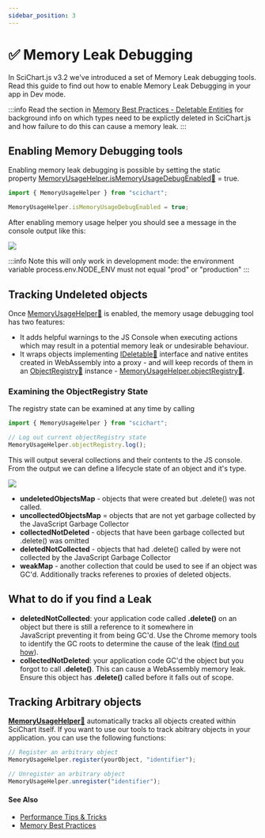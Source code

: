 ```yaml
---
sidebar_position: 3
---
```


# ✅ Memory Leak Debugging

In SciChart.js v3.2 we've introduced a set of Memory Leak debugging tools. Read this guide to find out how to enable Memory Leak Debugging in your app in Dev mode. 

:::info
Read the section in [Memory Best Practices - Deletable Entities](/docs/2d-charts/performance-tips/memory-best-practices/index.md#deletable-entities-in-scichartjs) for background info on which types need to be explictly deleted in SciChart.js and how failure to do this can cause a memory leak.
:::

Enabling Memory Debugging tools
-------------------------------

Enabling memory leak debugging is possible by setting the static property [MemoryUsageHelper.isMemoryUsageDebugEnabled:blue_book:](https://www.scichart.com/documentation/js/current/typedoc/classes/memoryusagehelper.html#ismemoryusagedebugenabled) = true.

```ts
import { MemoryUsageHelper } from "scichart";

MemoryUsageHelper.isMemoryUsageDebugEnabled = true;
```

After enabling memory usage helper you should see a message in the console output like this:

![](/images/MemoryDebugging_Warning.png)

:::info
Note this will only work in development mode: the environment variable process.env.NODE\_ENV must not equal "prod" or "production"
:::

Tracking Undeleted objects
--------------------------

Once [MemoryUsageHelper:blue_book:](https://www.scichart.com/documentation/js/current/typedoc/classes/memoryusagehelper.html) is enabled, the memory usage debugging tool has two features:

*   It adds helpful warnings to the JS Console when executing actions which may result in a potential memory leak or undesirable behaviour.
*   It wraps objects implementing [IDeletable:blue_book:](https://www.scichart.com/documentation/js/current/typedoc/interfaces/ideletable.html) interface and native entites created in WebAssembly into a proxy - and will keep records of them in an [ObjectRegistry:blue_book:](https://www.scichart.com/documentation/js/current/typedoc/classes/objectregistry.html) instance - [MemoryUsageHelper.objectRegistry:blue_book:](https://www.scichart.com/documentation/js/current/typedoc/classes/memoryusagehelper.html#objectregistry).

### Examining the ObjectRegistry State

The registry state can be examined at any time by calling

```ts
import { MemoryUsageHelper } from "scichart";

// Log out current objectRegistry state
MemoryUsageHelper.objectRegistry.log();
```

This will output several collections and their contents to the JS console. From the output we can define a lifecycle state of an object and it's type.

![](/images/MemoryDebugging_LogOutput.png)

*   **undeletedObjectsMap** - objects that were created but .delete() was not called.
*   **uncollectedObjectsMap** = objects that are not yet garbage collected by the JavaScript Garbage Collector
*   **collectedNotDeleted** - objects that have been garbage collected but .delete() was omitted
*   **deletedNotCollected** - objects that had .delete() called by were not collected by the JavaScript Garbage Collector
*   **weakMap** - another collection that could be used to see if an object was GC'd. Additionally tracks referenes to proxies of deleted objects.

What to do if you find a Leak
-----------------------------

*   **deletedNotCollected**: your application code called **.delete()** on an object but there is still a reference to it somewhere in JavaScript preventing it from being GC'd. Use the Chrome memory tools to identify the GC roots to determine the cause of the leak ([find out how](https://developer.chrome.com/docs/devtools/memory-problems/)).
*   **collectedNotDeleted**: your application code GC'd the object but you forgot to call **.delete()**. This can cause a WebAssembly memory leak. Ensure this object has **.delete()** called before it falls out of scope.

Tracking Arbitrary objects
--------------------------

**[MemoryUsageHelper:blue_book:](https://www.scichart.com/documentation/js/current/typedoc/classes/memoryusagehelper.html)** automatically tracks all objects created within SciChart itself. If you want to use our tools to track abitrary objects in your application. you can use the following functions:

```ts
// Register an arbitrary object
MemoryUsageHelper.register(yourObject, "identifier");

// Unregister an arbitrary object
MemoryUsageHelper.unregister("identifier");
```

#### See Also

- [Performance Tips & Tricks](/docs/2d-charts/performance-tips/performance-tips-and-tricks/index.md)
- [Memory Best Practices](/docs/2d-charts/performance-tips/memory-best-practices/index.md)
